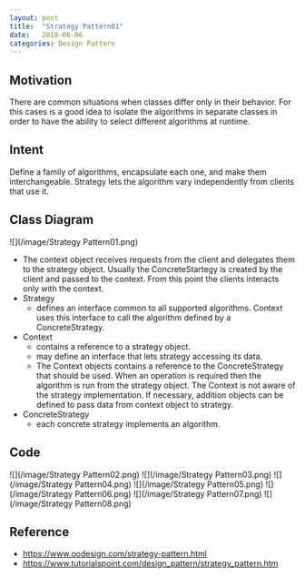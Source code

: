 ```yaml
---
layout: post
title:  "Strategy Pattern01"
date:   2018-06-06
categories: Design Pattern
---
```


## Motivation

There are common situations when classes differ only in their behavior. For this cases is a good idea to isolate the algorithms in separate classes in order to have the ability to select different algorithms at runtime. 

## Intent

Define a family of algorithms, encapsulate each one, and make them interchangeable. Strategy lets the algorithm vary independently from clients that use it. 

## Class Diagram

![](/image/Strategy Pattern01.png)

-  The context object receives requests from the client and delegates them to the strategy object. Usually the ConcreteStartegy is created by the client and passed to the context. From this point the clients interacts only with the context.
- Strategy 
  - defines an interface common to all supported algorithms. Context uses this interface to call the algorithm defined by a ConcreteStrategy.
- Context
  - contains a reference to a strategy object.
  - may define an interface that lets strategy accessing its data.
  - The Context objects contains a reference to the ConcreteStrategy that should be used. When an operation is required then the algorithm is run from the strategy object. The Context is not aware of the strategy implementation. If necessary, addition objects can be defined to pass data from context object to strategy. 
- ConcreteStrategy 
  - each concrete strategy implements an algorithm.

## Code

![](/image/Strategy Pattern02.png)
![](/image/Strategy Pattern03.png)
![](/image/Strategy Pattern04.png)
![](/image/Strategy Pattern05.png)
![](/image/Strategy Pattern06.png)
![](/image/Strategy Pattern07.png)
![](/image/Strategy Pattern08.png)

## Reference

- <https://www.oodesign.com/strategy-pattern.html>
- <https://www.tutorialspoint.com/design_pattern/strategy_pattern.htm>